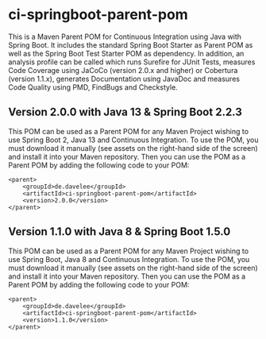 # ci-springboot-parent-pom
This is a Maven Parent POM for Continuous Integration using Java with Spring Boot. It includes the standard Spring Boot Starter as Parent POM as well as the Spring Boot Test Starter POM as dependency. In addition, an analysis profile can be called which runs Surefire for JUnit Tests, measures Code Coverage using JaCoCo (version 2.0.x and higher) or Cobertura (version 1.1.x), generates Documentation using JavaDoc and measures Code Quality using PMD, FindBugs and Checkstyle.

## Version 2.0.0 with Java 13 & Spring Boot 2.2.3
This POM can be used as a Parent POM for any Maven Project wishing to use Spring Boot 2, Java 13 and Continuous Integration. To use the POM, you must download it manually (see assets on the right-hand side of the screen) and install it into your Maven repository. Then you can use the POM as a Parent POM by adding the following code to your POM:

```
<parent>
	<groupId>de.davelee</groupId>
	<artifactId>ci-springboot-parent-pom</artifactId>
	<version>2.0.0</version>
</parent>
```

## Version 1.1.0 with Java 8 & Spring Boot 1.5.0
This POM can be used as a Parent POM for any Maven Project wishing to use Spring Boot, Java 8 and Continuous Integration. To use the POM, you must download it manually (see assets on the right-hand side of the screen) and install it into your Maven repository. Then you can use the POM as a Parent POM by adding the following code to your POM:

```
<parent>
	<groupId>de.davelee</groupId>
	<artifactId>ci-springboot-parent-pom</artifactId>
	<version>1.1.0</version>
</parent>
```
